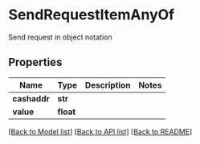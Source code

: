 # SendRequestItemAnyOf

Send request in object notation
## Properties
Name | Type | Description | Notes
------------ | ------------- | ------------- | -------------
**cashaddr** | **str** |  | 
**value** | **float** |  | 

[[Back to Model list]](../README.md#documentation-for-models) [[Back to API list]](../README.md#documentation-for-api-endpoints) [[Back to README]](../README.md)


